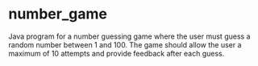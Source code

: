 # number_game
Java program for a number guessing game where the user must guess a random number between 1 and 100. The game should allow the user a maximum of 10 attempts and provide feedback after each guess.
